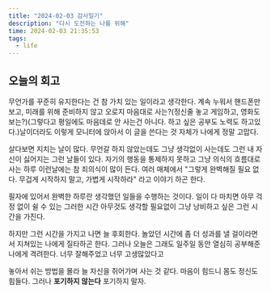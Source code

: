 ```yaml
---
title: "2024-02-03 감사일기"
description: "다시 도전하는 나를 위해"
time: 2024-02-03 21:35:53
tags:
  - life
---
```


## 오늘의 회고

무언가를 꾸준히 유지한다는 건 참 가치 있는 일이라고 생각한다. 계속 누워서 핸드폰만 보고, 미래를 위해 준비하지 않고 오로지 마음대로 사는?(정신줄 놓고 게임하고, 영화도 보는?)(그렇다고 평일에도 마음데로 안 사는건 아니다. 하고 싶은 공부도 노력도 하고있다.)날이더라도 이렇게 모니터에 앉아서 이 글을 쓴다는 것 자체가 나에게 정말 고맙다. 

살다보면 지치는 날이 많다. 무언갈 하지 않았는데도 그냥 생각없이 사는데도 그런 내 자신이 싫어지는 그런 날들이 있다. 자기의 행동을 통제하지 못하고 그냥 의식의 흐름대로 사는 하루 이런날에는 참 죄의식이 많이 든다. 여러 매체에서 "그렇게 완벽해질 필요 없다. 무겁게 시작하지 말고, 가볍게 시작하라" 라고 이야기 하곤 한다.

필자에 있어서 완벽한 하루란 생각했던 일들을 수행하는 것이다. 일이 다 마치면 아무 걱정 없이 쉴 수 있는 그러한 시간 아무것도 생각할 필요없이 그냥 낭비하고 싶은 그런 시간을 가진다.

하지만 그런 시간을 가지고 나면 늘 후회한다. 놀았던 시간에 좀 더 성과를 낼 걸이라면서 지쳐있는 나에게 질타하곤 한다. 그러나 오늘은 그래도 일주일 동안 열심히 공부해준 나에게 격려한다. 너무 잘해주었고 너무 고생많았다고

놓아서 쉬는 방법을 몰라 늘 자신을 쥐어가며 사는 것 같다. 마음이 힘드니 몸도 정신도 힘들다. 그러나 **포기하지 않는다** 포기하지 말자.  